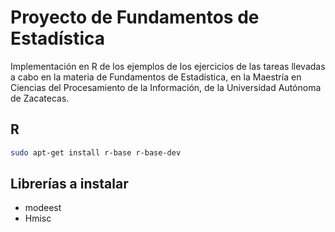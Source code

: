 # Proyecto de Fundamentos de Estadística

Implementación en R de los ejemplos de los ejercicios de las tareas llevadas a 
cabo en la materia de Fundamentos de Estadística, en la Maestría en Ciencias 
del Procesamiento de la Información, de la Universidad Autónoma de Zacatecas.

## R

```bash
sudo apt-get install r-base r-base-dev
``` 

## Librerías a instalar

- modeest
- Hmisc
